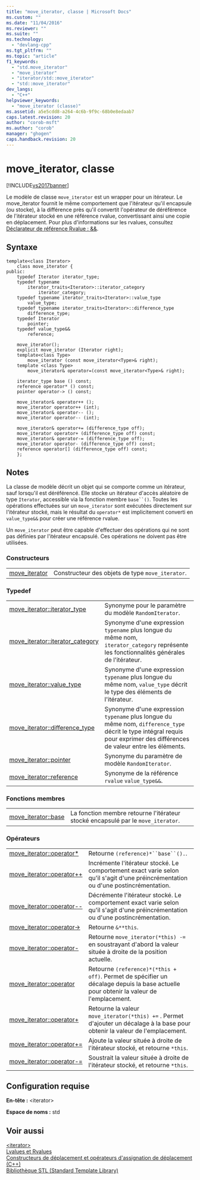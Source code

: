 ```yaml
---
title: "move_iterator, classe | Microsoft Docs"
ms.custom: ""
ms.date: "11/04/2016"
ms.reviewer: ""
ms.suite: ""
ms.technology: 
  - "devlang-cpp"
ms.tgt_pltfrm: ""
ms.topic: "article"
f1_keywords: 
  - "std.move_iterator"
  - "move_iterator"
  - "iterator/std::move_iterator"
  - "std::move_iterator"
dev_langs: 
  - "C++"
helpviewer_keywords: 
  - "move_iterator (classe)"
ms.assetid: a5e5cdd8-a264-4c6b-9f9c-68b0e8edaab7
caps.latest.revision: 20
author: "corob-msft"
ms.author: "corob"
manager: "ghogen"
caps.handback.revision: 20
---
```

# move_iterator, classe
[!INCLUDE[vs2017banner](../assembler/inline/includes/vs2017banner.md)]

Le modèle de classe `move_iterator` est un wrapper pour un itérateur.  Le move\_iterator fournit le même comportement que l'itérateur qu'il encapsule \(ou stocke\), à la différence près qu'il convertit l'opérateur de déréférence de l'itérateur stocké en une référence rvalue, convertissant ainsi une copie en déplacement.  Pour plus d'informations sur les rvalues, consultez [Déclarateur de référence Rvalue : &&](../cpp/rvalue-reference-declarator-amp-amp.md).  
  
## Syntaxe  
  
```  
template<class Iterator>  
    class move_iterator {  
public:  
    typedef Iterator iterator_type;  
    typedef typename      
        iterator_traits<Iterator>::iterator_category  
            iterator_category;  
    typedef typename iterator_traits<Iterator>::value_type  
        value_type;  
    typedef typename iterator_traits<Iterator>::difference_type  
        difference_type;  
    typedef Iterator  
        pointer;  
    typedef value_type&&  
        reference;  
  
    move_iterator();  
    explicit move_iterator (Iterator right);  
    template<class Type>  
        move_iterator (const move_iterator<Type>& right);  
    template <class Type>   
        move_iterator& operator=(const move_iterator<Type>& right);  
  
    iterator_type base () const;  
    reference operator* () const;  
    pointer operator-> () const;  
  
    move_iterator& operator++ ();  
    move_iterator operator++ (int);  
    move_iterator& operator-- ();  
    move_iterator operator-- (int);  
  
    move_iterator& operator+= (difference_type off);  
    move_iterator operator+ (difference_type off) const;  
    move_iterator& operator-= (difference_type off);  
    move_iterator operator- (difference_type off) const;  
    reference operator[] (difference_type off) const;  
    };  
```  
  
## Notes  
 La classe de modèle décrit un objet qui se comporte comme un itérateur, sauf lorsqu'il est déréférencé.  Elle stocke un itérateur d'accès aléatoire de type `Iterator`, accessible via la fonction membre `base``()`.  Toutes les opérations effectuées sur un `move_iterator` sont exécutées directement sur l'itérateur stocké, mais le résultat du `operator*` est implicitement converti en `value_type&&` pour créer une référence rvalue.  
  
 Un `move_iterator` peut être capable d'effectuer des opérations qui ne sont pas définies par l'itérateur encapsulé.  Ces opérations ne doivent pas être utilisées.  
  
### Constructeurs  
  
|||  
|-|-|  
|[move\_iterator](../Topic/move_iterator::move_iterator.md)|Constructeur des objets de type `move_iterator`.|  
  
### Typedef  
  
|||  
|-|-|  
|[move\_iterator::iterator\_type](../Topic/move_iterator::iterator_type.md)|Synonyme pour le paramètre du modèle `RandomIterator`.|  
|[move\_iterator::iterator\_category](../Topic/move_iterator::iterator_category.md)|Synonyme d'une expression `typename` plus longue du même nom, `iterator_category` représente les fonctionnalités générales de l'itérateur.|  
|[move\_iterator::value\_type](../Topic/move_iterator::value_type.md)|Synonyme d'une expression `typename` plus longue du même nom, `value_type` décrit le type des éléments de l'itérateur.|  
|[move\_iterator::difference\_type](../Topic/move_iterator::difference_type.md)|Synonyme d'une expression `typename` plus longue du même nom, `difference_type` décrit le type intégral requis pour exprimer des différences de valeur entre les éléments.|  
|[move\_iterator::pointer](../Topic/move_iterator::pointer.md)|Synonyme du paramètre de modèle `RandomIterator`.|  
|[move\_iterator::reference](../Topic/move_iterator::reference.md)|Synonyme de la référence `rvalue` `value_type&&`.|  
  
### Fonctions membres  
  
|||  
|-|-|  
|[move\_iterator::base](../Topic/move_iterator::base.md)|La fonction membre retourne l'itérateur stocké encapsulé par le `move_iterator`.|  
  
### Opérateurs  
  
|||  
|-|-|  
|[move\_iterator::operator\*](../Topic/move_iterator::operator*.md)|Retourne `(reference)*``base``().`.|  
|[move\_iterator::operator\+\+](../Topic/move_iterator::operator++.md)|Incrémente l'itérateur stocké.  Le comportement exact varie selon qu'il s'agit d'une préincrémentation ou d'une postincrémentation.|  
|[move\_iterator::operator\-\-](../Topic/move_iterator::operator--.md)|Décrémente l'itérateur stocké.  Le comportement exact varie selon qu'il s'agit d'une préincrémentation ou d'une postincrémentation.|  
|[move\_iterator::operator\-\>](../Topic/move_iterator::operator-%3E.md)|Retourne `&**this`.|  
|[move\_iterator::operator\-](../Topic/move_iterator::operator-.md)|Retourne `move_iterator(*this) -=` en soustrayant d'abord la valeur située à droite de la position actuelle.|  
|[move\_iterator::operator](../Topic/move_iterator::operator.md)|Retourne `(reference)*(*this + off)`.  Permet de spécifier un décalage depuis la base actuelle pour obtenir la valeur de l'emplacement.|  
|[move\_iterator::operator\+](../Topic/move_iterator::operator+.md)|Retourne la valeur `move_iterator(*this) +=` .  Permet d'ajouter un décalage à la base pour obtenir la valeur de l'emplacement.|  
|[move\_iterator::operator\+\=](../Topic/move_iterator::operator+=.md)|Ajoute la valeur située à droite de l'itérateur stocké, et retourne `*this`.|  
|[move\_iterator::operator\-\=](../Topic/move_iterator::operator-=.md)|Soustrait la valeur située à droite de l'itérateur stocké, et retourne `*this`.|  
  
## Configuration requise  
 **En\-tête :** \<iterator\>  
  
 **Espace de noms :** std  
  
## Voir aussi  
 [\<iterator\>](../standard-library/iterator.md)   
 [Lvalues et Rvalues](../cpp/lvalues-and-rvalues-visual-cpp.md)   
 [Constructeurs de déplacement et opérateurs d'assignation de déplacement \(C\+\+\)](../cpp/move-constructors-and-move-assignment-operators-cpp.md)   
 [Bibliothèque STL \(Standard Template Library\)](../misc/standard-template-library.md)